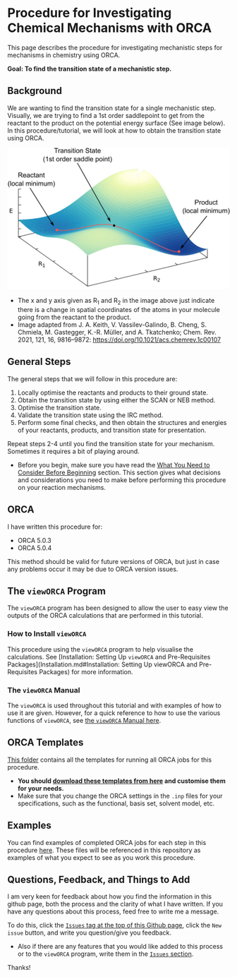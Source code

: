 # Procedure for Investigating Chemical Mechanisms with ORCA

This page describes the procedure for investigating mechanistic steps for mechanisms in chemistry using ORCA.

**Goal: To find the transition state of a mechanistic step.**


## Background

We are wanting to find the transition state for a single mechanistic step. Visually, we are trying to find a 1st order saddlepoint to get from the reactant to the product on the potential energy surface (See image below). In this procedure/tutorial, we will look at how to obtain the transition state using ORCA.

![Mechanistic Step on the Potential Energy Surface](https://github.com/geoffreyweal/ORCA_Mechanism_Procedure/blob/main/Documentation/docs/Figures/Mechanistic_Step/Mechanistic_Step_on_PES.png?raw=true)

* The x and y axis given as R<sub>1</sub> and R<sub>2</sub> in the image above just indicate there is a change in spatial coordinates of the atoms in your molecule going from the reactant to the product. 
* Image adapted from J. A. Keith, V. Vassilev-Galindo, B. Cheng, S. Chmiela, M. Gastegger, K.-R. Müller, and A. Tkatchenko; Chem. Rev. 2021, 121, 16, 9816–9872: https://doi.org/10.1021/acs.chemrev.1c00107


## General Steps

The general steps that we will follow in this procedure are:

1. Locally optimise the reactants and products to their ground state.
2. Obtain the transition state by using either the SCAN or NEB method.
3. Optimise the transition state.
4. Validate the transition state using the IRC method. 
5. Perform some final checks, and then obtain the structures and energies of your reactants, products, and transition state for presentation. 

Repeat steps 2-4 until you find the transition state for your mechanism. Sometimes it requires a bit of playing around. 

* Before you begin, make sure you have read the [What You Need to Consider Before Beginning](https://geoffreyweal.github.io/ORCA_Mechanism_Procedure/Before_You_Begin.html#what-you-need-to-consider-before-beginning) section. This section gives what decisions and considerations you need to make before performing this procedure on your reaction mechanisms. 

## ORCA

I have written this procedure for: 

* ORCA 5.0.3
* ORCA 5.0.4

This method should be valid for future versions of ORCA, but just in case any problems occur it may be due to ORCA version issues. 


## The ``viewORCA`` Program

The ``viewORCA`` program has been designed to allow the user to easy view the outputs of the ORCA calculations that are performed in this tutorial.

### How to Install ``viewORCA``

This procedure using the ``viewORCA`` program to help visualise the calculations. See [Installation: Setting Up ``viewORCA`` and Pre-Requisites Packages](Installation.md#Installation: Setting Up viewORCA and Pre-Requisites Packages) for more information. 

### The ``viewORCA`` Manual

The ``viewORCA`` is used throughout this tutorial and with examples of how to use it are given. However, for a quick reference to how to use the various functions of ``viewORCA``, see [the ``viewORCA`` Manual here](https://geoffreyweal.github.io/ORCA_Mechanism_Procedure/viewORCA_Manual).


## ORCA Templates 

[This folder](https://github.com/geoffreyweal/ORCA_Mechanism_Procedure/tree/main/Templates) contains all the templates for running all ORCA jobs for this procedure. 

* **You should [download these templates from here](https://github.com/geoffreyweal/ORCA_Mechanism_Procedure/tree/main/Templates) and customise them for your needs.** 
* Make sure that you change the ORCA settings in the ``.inp`` files for your specifications, such as the functional, basis set, solvent model, etc. 


## Examples

You can find examples of completed ORCA jobs for each step in this procedure [here](https://github.com/geoffreyweal/ORCA_Mechanism_Procedure/tree/main/Examples). These files will be referenced in this repository as examples of what you expect to see as you work this procedure.


## Questions, Feedback, and Things to Add

I am very keen for feedback about how you find the information in this github page, both the process and the clarity of what I have written. If you have any questions about this process, feed free to write me a message.

To do this, click the [``Issues`` tag at the top of this Github page](https://github.com/geoffreyweal/ORCA_Mechanism_Procedure/issues), click the ``New issue`` button, and write you question/give you feedback. 

* Also if there are any features that you would like added to this process or to the ``viewORCA`` program, write them in the [``Issues`` section](https://github.com/geoffreyweal/ORCA_Mechanism_Procedure/issues).

Thanks!

